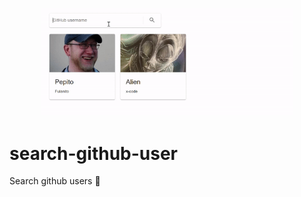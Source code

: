 <p align="center"><img src="src/assets/images/app-capture-git.gif" width="80%"/></p>

# search-github-user
Search github users 🔎
